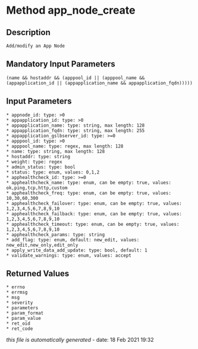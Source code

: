 # Method app_node_create

## Description
	Add/modify an App Node

## Mandatory Input Parameters
	(name && hostaddr && (apppool_id || (apppool_name && (appapplication_id || (appapplication_name && appapplication_fqdn)))))

## Input Parameters
	* appnode_id: type: >0
	* appapplication_id: type: >0
	* appapplication_name: type: string, max length: 128
	* appapplication_fqdn: type: string, max length: 255
	* appapplication_gslbserver_id: type: >=0
	* apppool_id: type: >0
	* apppool_name: type: regex, max length: 128
	* name: type: string, max length: 128
	* hostaddr: type: string
	* weight: type: regex
	* admin_status: type: bool
	* status: type: enum, values: 0,1,2
	* apphealthcheck_id: type: >=0
	* apphealthcheck_name: type: enum, can be empty: true, values: ok,ping,tcp,http,custom
	* apphealthcheck_freq: type: enum, can be empty: true, values: 10,30,60,300
	* apphealthcheck_failover: type: enum, can be empty: true, values: 1,2,3,4,5,6,7,8,9,10
	* apphealthcheck_failback: type: enum, can be empty: true, values: 1,2,3,4,5,6,7,8,9,10
	* apphealthcheck_timeout: type: enum, can be empty: true, values: 1,2,3,4,5,6,7,8,9,10
	* apphealthcheck_params: type: string
	* add_flag: type: enum, default: new_edit, values: new_edit,new_only,edit_only
	* apply_write_data_add_update: type: bool, default: 1
	* validate_warnings: type: enum, values: accept

## Returned Values
	* errno
	* errmsg
	* msg
	* severity
	* parameters
	* param_format
	* param_value
	* ret_oid
	* ret_code


*this file is automatically generated* - date: 18 Feb 2021 19:32
